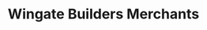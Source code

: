 ---
title: "Wingate Builders Merchants"
url: /barking/wingate-builders-merchants/
shop: Baustoffe
---